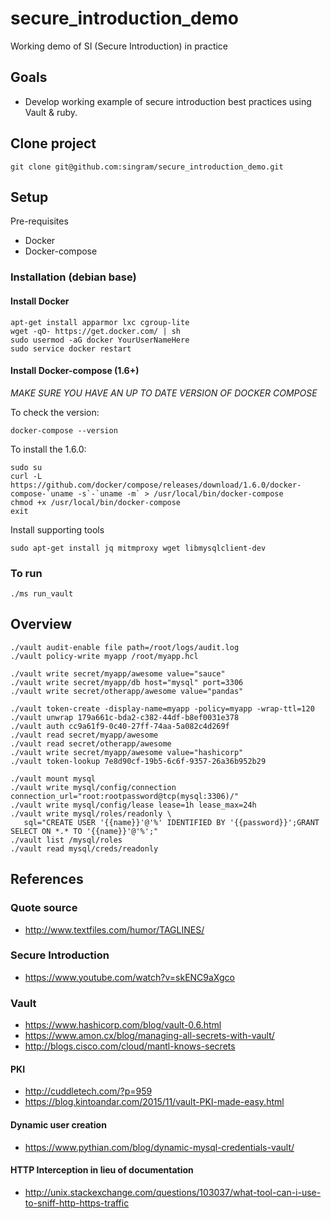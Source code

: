 # secure_introduction_demo
Working demo of SI (Secure Introduction) in practice

## Goals
- Develop working example of secure introduction best practices using Vault & ruby.

## Clone project

    git clone git@github.com:singram/secure_introduction_demo.git

## Setup

Pre-requisites
- Docker
- Docker-compose

### Installation (debian base)

#### Install Docker

    apt-get install apparmor lxc cgroup-lite
    wget -qO- https://get.docker.com/ | sh
    sudo usermod -aG docker YourUserNameHere
    sudo service docker restart

#### Install Docker-compose  (1.6+)

*MAKE SURE YOU HAVE AN UP TO DATE VERSION OF DOCKER COMPOSE*

To check the version:

    docker-compose --version

To install the 1.6.0:

    sudo su
    curl -L https://github.com/docker/compose/releases/download/1.6.0/docker-compose-`uname -s`-`uname -m` > /usr/local/bin/docker-compose
    chmod +x /usr/local/bin/docker-compose
    exit

Install supporting tools

    sudo apt-get install jq mitmproxy wget libmysqlclient-dev

### To run

    ./ms run_vault

## Overview

    ./vault audit-enable file path=/root/logs/audit.log
    ./vault policy-write myapp /root/myapp.hcl

    ./vault write secret/myapp/awesome value="sauce"
    ./vault write secret/myapp/db host="mysql" port=3306
    ./vault write secret/otherapp/awesome value="pandas"

    ./vault token-create -display-name=myapp -policy=myapp -wrap-ttl=120
    ./vault unwrap 179a661c-bda2-c382-44df-b8ef0031e378
    ./vault auth cc9a61f9-0c40-27ff-74aa-5a082c4d269f
    ./vault read secret/myapp/awesome
    ./vault read secret/otherapp/awesome
    ./vault write secret/myapp/awesome value="hashicorp"
    ./vault token-lookup 7e8d90cf-19b5-6c6f-9357-26a36b952b29

    ./vault mount mysql
    ./vault write mysql/config/connection connection_url="root:rootpassword@tcp(mysql:3306)/"
    ./vault write mysql/config/lease lease=1h lease_max=24h
    ./vault write mysql/roles/readonly \
       sql="CREATE USER '{{name}}'@'%' IDENTIFIED BY '{{password}}';GRANT SELECT ON *.* TO '{{name}}'@'%';"
    ./vault list /mysql/roles
    ./vault read mysql/creds/readonly

## References

### Quote source
- http://www.textfiles.com/humor/TAGLINES/

### Secure Introduction
- https://www.youtube.com/watch?v=skENC9aXgco

### Vault
- https://www.hashicorp.com/blog/vault-0.6.html
- https://www.amon.cx/blog/managing-all-secrets-with-vault/
- http://blogs.cisco.com/cloud/mantl-knows-secrets

#### PKI
- http://cuddletech.com/?p=959
- https://blog.kintoandar.com/2015/11/vault-PKI-made-easy.html

#### Dynamic user creation
- https://www.pythian.com/blog/dynamic-mysql-credentials-vault/

#### HTTP Interception in lieu of documentation
- http://unix.stackexchange.com/questions/103037/what-tool-can-i-use-to-sniff-http-https-traffic